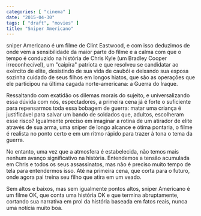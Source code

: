 ```yaml
---
categories: [ "cinema" ]
date: "2015-04-30"
tags: [ "draft", "movies" ]
title: "Sniper Americano"
---
```

sniper Americano é um filme de Clint Eastwood, e com isso deduzimos
de onde vem a sensibilidade da maior parte do filme e a calma com que
o tempo é conduzido na história de Chris Kyle (um Bradley Cooper
irreconhecível), um "caipira" patriota e que resolveu se candidatar
ao exército de elite, desistindo de sua vida de caubói e deixando
sua esposa sozinha cuidado de seus filhos em longos hiatos, que são
as operações que ele participou na última cagada norte-americana:
a Guerra do Iraque.

Ressaltando com exatidão os dilemas morais do sujeito, e universalizando
essa dúvida com nós, espectadores, a primeira cena já é forte
o suficiente para repensarmos toda essa bobagem de guerra: matar uma
criança é justificável para salvar um bando de soldados que, adultos,
escolheram esse risco? Igualmente preciso em imaginar a rotina de um
atirador de elite através de sua arma, uma sniper de longo alcance
e ótima pontaria, o filme é realista no ponto certo e em um ritmo
rápido para trazer à tona o tema da guerra.

No entanto, uma vez que a atmosfera é estabelecida, não temos mais
nenhum avanço significativo na história. Entendemos a tensão acumulada
em Chris e todos os seus assassinatos, mas não é preciso muito tempo
de tela para entendermos isso. Até na primeira cena, que corta para o
futuro, onde agora pai treina seu filho que atira em um veado.

Sem altos e baixos, mas sem igualmente pontos altos, sniper Americano
é um filme OK, que conta uma história OK e que termina abruptamente,
cortando sua narrativa em prol da história baseada em fatos reais,
nunca uma notícia muito boa.
